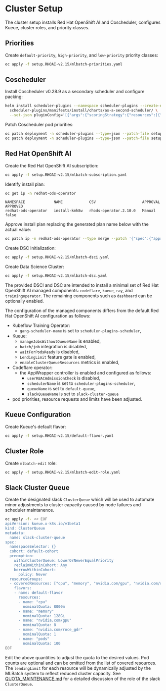 # Cluster Setup

The cluster setup installs Red Hat OpenShift AI and Coscheduler, configures Kueue,
cluster roles, and priority classes.

## Priorities

Create `default-priority`, `high-priority`, and `low-priority` priority classes:
```sh
oc apply -f setup.RHOAI-v2.15/mlbatch-priorities.yaml
```

## Coscheduler

Install Coscheduler v0.28.9 as a secondary scheduler and configure packing:
```sh
helm install scheduler-plugins --namespace scheduler-plugins --create-namespace \
  scheduler-plugins/manifests/install/charts/as-a-second-scheduler/ \
  --set-json pluginConfig='[{"args":{"scoringStrategy":{"resources":[{"name":"nvidia.com/gpu","weight":1}],"requestedToCapacityRatio":{"shape":[{"utilization":0,"score":0},{"utilization":100,"score":10}]},"type":"RequestedToCapacityRatio"}},"name":"NodeResourcesFit"},{"args":{"permitWaitingTimeSeconds":300},"name":"Coscheduling"}]'
```
Patch Coscheduler pod priorities:
```sh
oc patch deployment -n scheduler-plugins --type=json --patch-file setup.RHOAI-v2.15/coscheduler-priority-patch.yaml scheduler-plugins-controller
oc patch deployment -n scheduler-plugins --type=json --patch-file setup.RHOAI-v2.15/coscheduler-priority-patch.yaml scheduler-plugins-scheduler
```

## Red Hat OpenShift AI

Create the Red Hat OpenShift AI subscription:
```sh
oc apply -f setup.RHOAI-v2.15/mlbatch-subscription.yaml
````
Identify install plan:
```sh
oc get ip -n redhat-ods-operator
```
```
NAMESPACE             NAME            CSV                     APPROVAL   APPROVED
redhat-ods-operator   install-kmh8w   rhods-operator.2.10.0   Manual     false
```
Approve install plan replacing the generated plan name below with the actual
value:
```sh
oc patch ip -n redhat-ods-operator --type merge --patch '{"spec":{"approved":true}}' install-kmh8w
```
Create DSC Initialization:
```sh
oc apply -f setup.RHOAI-v2.15/mlbatch-dsci.yaml
```
Create Data Science Cluster:
```sh
oc apply -f setup.RHOAI-v2.15/mlbatch-dsc.yaml
```
The provided DSCI and DSC are intended to install a minimal set of Red Hat OpenShift
AI managed components: `codeflare`, `kueue`, `ray`, and `trainingoperator`. The
remaining components such as `dashboard` can be optionally enabled.

The configuration of the managed components differs from the default Red Hat OpenShift
AI configuration as follows:
- Kubeflow Training Operator:
  - `gang-scheduler-name` is set to `scheduler-plugins-scheduler`,
- Kueue:
  - `manageJobsWithoutQueueName` is enabled,
  - `batch/job` integration is disabled,
  - `waitForPodsReady` is disabled,
  - `LendingLimit` feature gate is enabled,
  - `enableClusterQueueResources` metrics is enabled,
- Codeflare operator:
  - the AppWrapper controller is enabled and configured as follows:
    - `userRBACAdmissionCheck` is disabled,
    - `schedulerName` is set to `scheduler-plugins-scheduler`,
    - `queueName` is set to `default-queue`,
    - `slackQueueName` is set to `slack-cluster-queue`
- pod priorities, resource requests and limits have been adjusted.



## Kueue Configuration

Create Kueue's default flavor:
```sh
oc apply -f setup.RHOAI-v2.15/default-flavor.yaml
```

## Cluster Role

Create `mlbatch-edit` role:
```sh
oc apply -f setup.RHOAI-v2.15/mlbatch-edit-role.yaml
```

## Slack Cluster Queue

Create the designated slack `ClusterQueue` which will be used to automate
minor adjustments to cluster capacity caused by node failures and
scheduler maintanence.
```sh
oc apply -f- << EOF
apiVersion: kueue.x-k8s.io/v1beta1
kind: ClusterQueue
metadata:
  name: slack-cluster-queue
spec:
  namespaceSelector: {}
  cohort: default-cohort
  preemption:
    withinClusterQueue: LowerOrNewerEqualPriority
    reclaimWithinCohort: Any
    borrowWithinCohort:
      policy: Never
  resourceGroups:
  - coveredResources: ["cpu", "memory", "nvidia.com/gpu", "nvidia.com/roce_gdr", "pods"]
    flavors:
    - name: default-flavor
      resources:
      - name: "cpu"
        nominalQuota: 8000m
      - name: "memory"
        nominalQuota: 128Gi
      - name: "nvidia.com/gpu"
        nominalQuota: 8
      - name: "nvidia.com/roce_gdr"
        nominalQuota: 1
      - name: "pods"
        nominalQuota: 100
EOF
```
Edit the above quantities to adjust the quota to the desired
values. Pod counts are optional and can be omitted from the list of
covered resources.  The `lendingLimit` for each resource will be
dynamically adjusted by the MLBatch system to reflect reduced cluster
capacity. See [QUOTA_MAINTENANCE.md](../QUOTA_MAINTENANCE.md) for a
detailed discussion of the role of the slack `ClusterQueue`.
